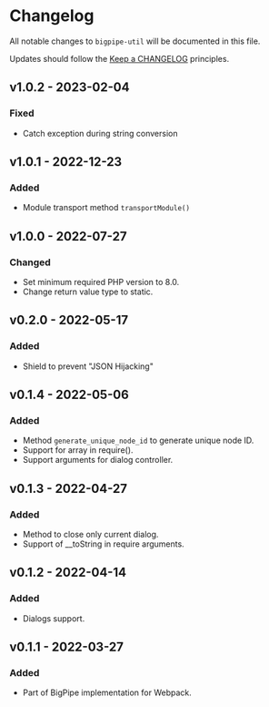 # Changelog

All notable changes to `bigpipe-util` will be documented in this file.

Updates should follow the [Keep a CHANGELOG](http://keepachangelog.com/) principles.

## v1.0.2 - 2023-02-04

### Fixed
- Catch exception during string conversion

## v1.0.1 - 2022-12-23

### Added
- Module transport method `transportModule()`

## v1.0.0 - 2022-07-27

### Changed
- Set minimum required PHP version to 8.0.
- Change return value type to static.

## v0.2.0 - 2022-05-17

### Added
- Shield to prevent "JSON Hijacking"

## v0.1.4 - 2022-05-06

### Added
- Method `generate_unique_node_id` to generate unique node ID.
- Support for array in require().
- Support arguments for dialog controller.

## v0.1.3 - 2022-04-27

### Added
- Method to close only current dialog.
- Support of __toString in require arguments.

## v0.1.2 - 2022-04-14

### Added
- Dialogs support.

## v0.1.1 - 2022-03-27

### Added
- Part of BigPipe implementation for Webpack.
